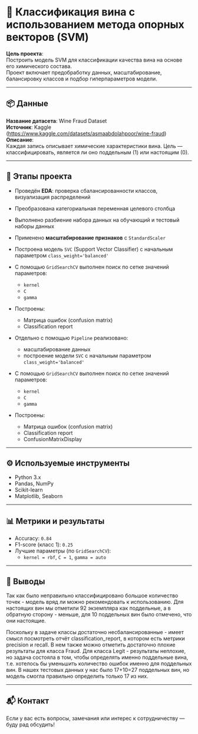 # 🧬 Классификация вина с использованием метода опорных векторов (SVM)

**Цель проекта**:  
Построить модель SVM для классификации качества вина на основе его химического состава.  
Проект включает предобработку данных, масштабирование, балансировку классов и подбор гиперпараметров модели.

---

## 📦 Данные

**Название датасета**: Wine Fraud Dataset  
**Источник**: Kaggle (https://www.kaggle.com/datasets/asmaabdolahpoor/wine-fraud)
**Описание**:  
Каждая запись описывает химические характеристики вина. Цель — классифицировать, является ли оно поддельным (1) или настоящим (0).

---

## 🧠 Этапы проекта

- Проведён **EDA**: проверка сбалансированности классов, визуализация распределений  
- Преобразована категориальная переменная целевого столбца
- Выполнено разбиение набора данных на обучающий и тестовый наборы данных  
- Применено **масштабирование признаков** с `StandardScaler`  
- Построена модель `SVC` (Support Vector Classifier) с начальным параметром `class_weight='balanced'`  
- С помощью `GridSearchCV` выполнен поиск по сетке значений параметров:
  - `kernel` 
  - `C`
  - `gamma` 
- Построены:
  - Матрица ошибок (confusion matrix)  
  - Classification report  

- Отдельно с помощью `Pipeline` реализовано:
  - масштабирование данных
  - построение модели `SVC` с начальным параметром `class_weight='balanced'`
- С помощью `GridSearchCV` выполнен поиск по сетке значений параметров:
  - `kernel` 
  - `C`
  - `gamma`
- Построены:
  - Матрица ошибок (confusion matrix)  
  - Classification report
  - ConfusionMatrixDisplay 

---

## ⚙️ Используемые инструменты

- Python 3.x  
- Pandas, NumPy  
- Scikit-learn  
- Matplotlib, Seaborn

---

## 📊 Метрики и результаты

- Accuracy: `0.84`  
- F1-score (класс 1): `0.25`  
- Лучшие параметры (по `GridSearchCV`):  
  - `kernel = rbf`, `C = 1`, `gamma = auto`

---

## 📝 Выводы

Так как было неправильно классифицировано большое количество точек - модель вряд ли можно рекомендовать к использованию. Для настоящих вин мы отметили 92 экземпляра как поддельные, а в обратную сторону - меньше, для 10 поддельных вин было отмечено, что они настоящие.

Поскольку в задаче классы достаточно несбалансированные - имеет смысл посмотреть отчёт classification_report, в котором есть метрики precision и recall. В нем также можно отметить достаточно плохие результаты для класса Fraud. Для класса Legit - результаты неплохие, но задача состояла в том, чтобы определять именно поддельные вина, т.е. хотелось бы уменьшить количество ошибок именно для поддельных вин. В нашех тестовых данных у нас было 17+10=27 поддельных вин, но модель смогла правильно определить только 17 из них.

---

## 📬 Контакт

Если у вас есть вопросы, замечания или интерес к сотрудничеству — буду рад обсудить!

